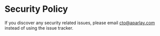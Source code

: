 # Security Policy

If you discover any security related issues, please email cto@aparlay.com instead of using the issue tracker.

